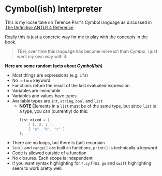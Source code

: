 # Cymbol(ish) Interpreter

This is my loose take on Terence Parr's Cymbol language as discussed in [The Definitive ANTLR 4 Reference](https://pragprog.com/book/tpantlr2/the-definitive-antlr-4-reference)

Really this is just a concrete way for me to play with the concepts in the book.

> TBH, over time this language has become more _ish_ than _Cymbol_. I just went my own way with it.

**Here are some random facts about _Cymbol(ish)_**
* Most things are expressions (e.g. `if`s)
* No `return` keyword
* Functions return the result of the last evaluated expression
* Variables are immutable
* Variables and values have types
* Available types are `int`, `string`, `bool` and `list`
    * **NOTE** Elements in a `list` must be of the same type, but since `list` is a type, you can (currently) do this:
        ```swift
        list mixed = [
            [ 1, 2, 3 ],
            [ "a", "b", "c" ]
        ];
        ```
* There are no loops, but there is (tail) recursion
* `len()` and `range()` are built-in functions, `print()` is technically a keyword
* Code is allowed outside of a function
* No closures. Each scope is independent
* If you want syntax highlighting for `*.cy` files, `go` and `swift` highlighting seem to work pretty well.